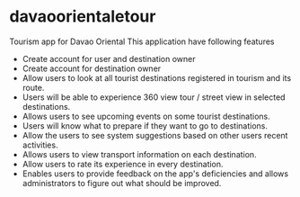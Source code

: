 # davaoorientaletour
Tourism app for Davao Oriental
This application have following features
- Create account for user and destination owner
- Create account for destination owner
- Allow users to look at all tourist destinations registered in tourism and its
  route.
- Users will be able to experience 360 view tour / street view in selected
  destinations.
- Allows users to see upcoming events on some tourist destinations.
- Users will know what to prepare if they want to go to destinations.
- Allow the users to see system suggestions based on other users recent
  activities.
- Allows users to view transport information on each destination.
- Allow users to rate its experience in every destination.
- Enables users to provide feedback on the
app's deficiencies and allows administrators to figure out what should be
improved.

